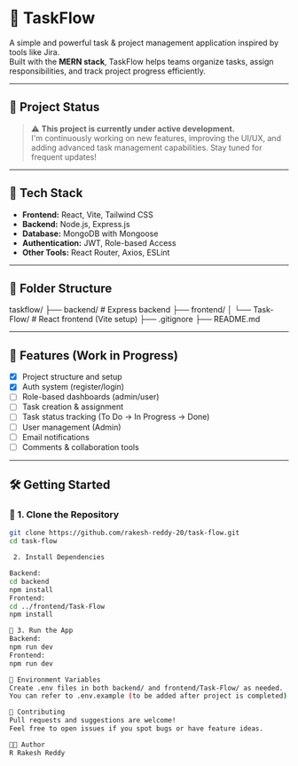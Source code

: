 # 🚀 TaskFlow

A simple and powerful task & project management application inspired by tools like Jira.  
Built with the **MERN stack**, TaskFlow helps teams organize tasks, assign responsibilities, and track project progress efficiently.

---

## 📌 Project Status

> ⚠️ **This project is currently under active development.**  
> I'm continuously working on new features, improving the UI/UX, and adding advanced task management capabilities. Stay tuned for frequent updates!

---

## 🧰 Tech Stack

- **Frontend:** React, Vite, Tailwind CSS
- **Backend:** Node.js, Express.js
- **Database:** MongoDB with Mongoose
- **Authentication:** JWT, Role-based Access
- **Other Tools:** React Router, Axios, ESLint

---

## 📁 Folder Structure

taskflow/
├── backend/ # Express backend
├── frontend/
│ └── Task-Flow/ # React frontend (Vite setup)
├── .gitignore
├── README.md

---

## 🚧 Features (Work in Progress)

- [x] Project structure and setup
- [x] Auth system (register/login)
- [ ] Role-based dashboards (admin/user)
- [ ] Task creation & assignment
- [ ] Task status tracking (To Do → In Progress → Done)
- [ ] User management (Admin)
- [ ] Email notifications
- [ ] Comments & collaboration tools

---

## 🛠️ Getting Started

### 🔹 1. Clone the Repository

```bash
git clone https://github.com/rakesh-reddy-20/task-flow.git
cd task-flow

 2. Install Dependencies

Backend:
cd backend
npm install
Frontend:
cd ../frontend/Task-Flow
npm install

🔹 3. Run the App
Backend:
npm run dev
Frontend:
npm run dev

🧪 Environment Variables
Create .env files in both backend/ and frontend/Task-Flow/ as needed.
You can refer to .env.example (to be added after project is completed) for required variables.

🙌 Contributing
Pull requests and suggestions are welcome!
Feel free to open issues if you spot bugs or have feature ideas.

👨‍💻 Author
R Rakesh Reddy
```
